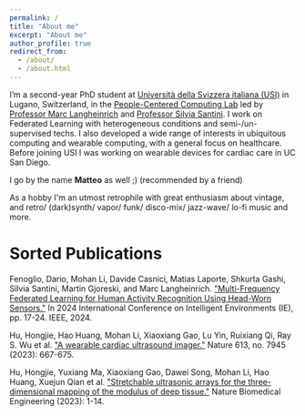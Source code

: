 ```yaml
---
permalink: /
title: "About me"
excerpt: "About me"
author_profile: true
redirect_from: 
  - /about/
  - /about.html
---
```


I’m a second-year PhD student at [Università della Svizzera italiana (USI)](https://www.usi.ch/it) in Lugano, Switzerland, in the [People-Centered Computing Lab](https://pc.inf.usi.ch) led by [Professor Marc Langheinrich](https://pc.inf.usi.ch/team/langheinrich) and [Professor Silvia Santini](https://pc.inf.usi.ch/team/santini).
I work on Federated Learning with heterogeneous conditions and semi-/un-supervised techs.
I also developed a wide range of interests in ubiquitous computing and wearable computing, with a general focus on healthcare.
Before joining USI I was working on wearable devices for cardiac care in UC San Diego.

I go by the name **Matteo** as well ;) (recommended by a friend)

As a hobby I'm an utmost retrophile with great enthusiasm about vintage, and retro/ (dark)synth/ vapor/ funk/ disco-mix/ jazz-wave/ lo-fi music and more.


Sorted Publications
======
Fenoglio, Dario, Mohan Li, Davide Casnici, Matias Laporte, Shkurta Gashi, Silvia Santini, Martin Gjoreski, and Marc Langheinrich. ["Multi-Frequency Federated Learning for Human Activity Recognition Using Head-Worn Sensors."](https://ieeexplore.ieee.org/abstract/document/10599924?casa_token=dmXfoKZRRr4AAAAA:9dM2L9PQ0bCUIs9UO-KzkZExZqKifBCbyWYMNxCwmIhofsZzfT9IjohtjLRZS2g-Cpz30RmrYLvc) In 2024 International Conference on Intelligent Environments (IE), pp. 17-24. IEEE, 2024.

Hu, Hongjie, Hao Huang, Mohan Li, Xiaoxiang Gao, Lu Yin, Ruixiang Qi, Ray S. Wu et al. ["A wearable cardiac ultrasound imager."](https://www.nature.com/articles/s41586-022-05498-z) Nature 613, no. 7945 (2023): 667-675.

Hu, Hongjie, Yuxiang Ma, Xiaoxiang Gao, Dawei Song, Mohan Li, Hao Huang, Xuejun Qian et al. ["Stretchable ultrasonic arrays for the three-dimensional mapping of the modulus of deep tissue."](https://www.nature.com/articles/s41551-023-01038-w) Nature Biomedical Engineering (2023): 1-14.
